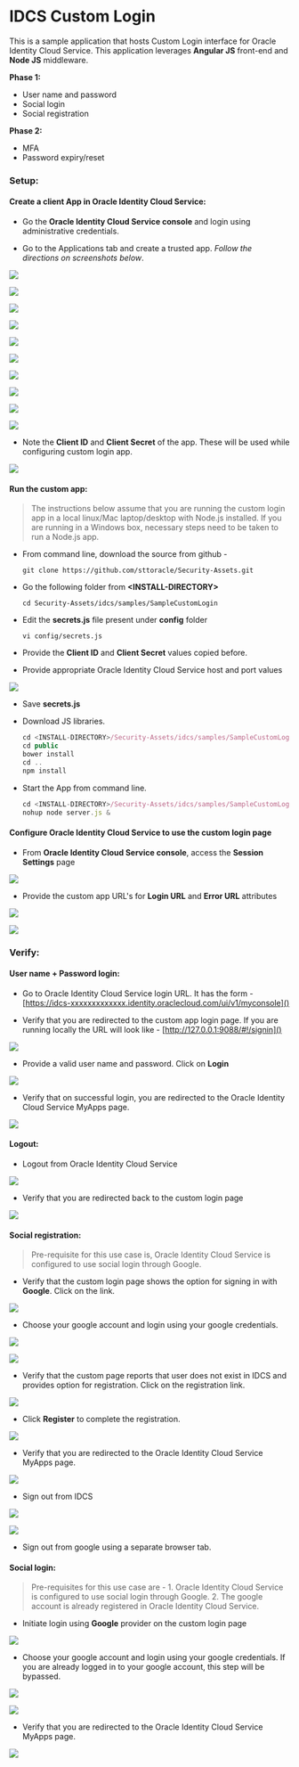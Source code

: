 # IDCS Custom Login

This is a sample application that hosts Custom Login interface for Oracle Identity Cloud Service. This application leverages **Angular JS** front-end and **Node JS** middleware. 

**Phase 1:**

- User name and password
- Social login
- Social registration

**Phase 2:**

- MFA
- Password expiry/reset


### Setup:  

#### Create a client App in Oracle Identity Cloud Service:

- Go the **Oracle Identity Cloud Service console** and login using administrative credentials.

- Go to the Applications tab and create  a trusted app. *Follow the directions on screenshots below*.

![](images/1.png)

![](images/2.png)

![](images/3.png)

![](images/4.png)

![](images/5.png)

![](images/6.png)

![](images/7.png)

![](images/8.png)

![](images/9.png)

![](images/10.png)

- Note the **Client ID** and **Client Secret** of the app. These will be used while configuring custom login app.

![](images/11.png)
 
#### Run the custom app:

<blockquote>
The instructions below assume that you are running the custom login app in a local linux/Mac laptop/desktop with Node.js installed. If you are running in a Windows box, necessary steps need to be taken to run a Node.js app.
</blockquote>

- From command line, download the source from github - 

	`git clone https://github.com/sttoracle/Security-Assets.git`
	
- Go the following folder from **\<INSTALL-DIRECTORY\>**

	`cd Security-Assets/idcs/samples/SampleCustomLogin`
	
- Edit the **secrets.js** file present under **config** folder

    `vi config/secrets.js` 
    
- Provide the **Client ID** and **Client Secret** values copied before.

- Provide appropriate Oracle Identity Cloud Service host and port values

![](images/12.png)
		
- Save **secrets.js**

- Download JS libraries.

	```js
	cd <INSTALL-DIRECTORY>/Security-Assets/idcs/samples/SampleCustomLogin
	cd public
	bower install
	cd ..
	npm install
	
- Start the App from command line.

	```js
	cd <INSTALL-DIRECTORY>/Security-Assets/idcs/samples/SampleCustomLogin
	nohup node server.js &
	
#### Configure Oracle Identity Cloud Service to use the custom login page 

- From **Oracle Identity Cloud Service console**, access the **Session Settings** page

![](images/13.png)

- Provide the custom app URL's for **Login URL** and **Error URL** attributes

![](images/14.png)

![](images/15.png)


### Verify: 

#### User name + Password login:

- Go to Oracle Identity Cloud Service login URL. It has the form - [https://idcs-xxxxxxxxxxxxx.identity.oraclecloud.com/ui/v1/myconsole]()

- Verify that you are redirected to the custom app login page. If you are running locally the URL will look like - [http://127.0.0.1:9088/#!/signin]()

![](images/16.png)

- Provide a valid user name and password. Click on **Login**

![](images/17.png)

- Verify that on successful login, you are redirected to the Oracle Identity Cloud Service MyApps page.

![](images/18.png)

#### Logout:

- Logout from Oracle Identity Cloud Service

![](images/19.png)

- Verify that you are redirected back to the custom login page

![](images/20.png)

#### Social registration:

<blockquote>
Pre-requisite for this use case is, Oracle Identity Cloud Service is configured to use social login through Google. 
</blockquote>

- Verify that the custom login page shows the option for signing in with **Google**. Click on the link. 

![](images/21.png)

- Choose your google account and login using your google credentials.

![](images/22.png)

![](images/23.png)

- Verify that the custom page reports that user does not exist in IDCS and provides option for registration. Click on the registration link.

![](images/24.png)

- Click **Register** to complete the registration.

![](images/25.png)

- Verify that you are redirected to the Oracle Identity Cloud Service MyApps page.

![](images/26.png)

- Sign out from IDCS

![](images/27.png)

![](images/20.png)

- Sign out from google using a separate browser tab.



#### Social login:

<blockquote>
Pre-requisites for this use case are -	1. Oracle Identity Cloud Service is configured to use social login through Google. 2. The google account is already registered in Oracle Identity Cloud Service.
</blockquote>

- Initiate login using **Google** provider on the custom login page

![](images/21.png)

- Choose your google account and login using your google credentials. If you are already logged in to your google account, this step will be bypassed.

![](images/22.png)

![](images/23.png)

- Verify that you are redirected to the Oracle Identity Cloud Service MyApps page.

![](images/26.png)





